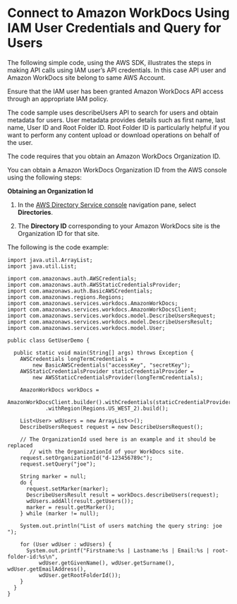 # Connect to Amazon WorkDocs Using IAM User Credentials and Query for Users<a name="connect-workdocs-iam"></a>

The following simple code, using the AWS SDK, illustrates the steps in making API calls using IAM user’s API credentials\. In this case API user and Amazon WorkDocs site belong to same AWS Account\.

Ensure that the IAM user has been granted Amazon WorkDocs API access through an appropriate IAM policy\.

The code sample uses describeUsers API to search for users and obtain metadata for users\. User metadata provides details such as first name, last name, User ID and Root Folder ID\. Root Folder ID is particularly helpful if you want to perform any content upload or download operations on behalf of the user\.

The code requires that you obtain an Amazon WorkDocs Organization ID\.

You can obtain a Amazon WorkDocs Organization ID from the AWS console using the following steps:

**Obtaining an Organization Id**

1. In the [AWS Directory Service console](https://console.aws.amazon.com/directoryservice/) navigation pane, select **Directories**\.

1. The **Directory ID** corresponding to your Amazon WorkDocs site is the Organization ID for that site\.

The following is the code example:

```
import java.util.ArrayList;
import java.util.List;

import com.amazonaws.auth.AWSCredentials;
import com.amazonaws.auth.AWSStaticCredentialsProvider;
import com.amazonaws.auth.BasicAWSCredentials;
import com.amazonaws.regions.Regions;
import com.amazonaws.services.workdocs.AmazonWorkDocs;
import com.amazonaws.services.workdocs.AmazonWorkDocsClient;
import com.amazonaws.services.workdocs.model.DescribeUsersRequest;
import com.amazonaws.services.workdocs.model.DescribeUsersResult;
import com.amazonaws.services.workdocs.model.User;

public class GetUserDemo {

  public static void main(String[] args) throws Exception {
    AWSCredentials longTermCredentials =
        new BasicAWSCredentials("accessKey", "secretKey");
    AWSStaticCredentialsProvider staticCredentialProvider =
        new AWSStaticCredentialsProvider(longTermCredentials);

    AmazonWorkDocs workDocs =
        AmazonWorkDocsClient.builder().withCredentials(staticCredentialProvider)
            .withRegion(Regions.US_WEST_2).build();

    List<User> wdUsers = new ArrayList<>();
    DescribeUsersRequest request = new DescribeUsersRequest();
	
    // The OrganizationId used here is an example and it should be replaced 
	   // with the OrganizationId of your WorkDocs site.
    request.setOrganizationId("d-123456789c");
    request.setQuery("joe");
	
    String marker = null;
    do {
      request.setMarker(marker);
      DescribeUsersResult result = workDocs.describeUsers(request);
      wdUsers.addAll(result.getUsers());
      marker = result.getMarker();
    } while (marker != null);
	
    System.out.println("List of users matching the query string: joe ");
    
	for (User wdUser : wdUsers) {
      System.out.printf("Firstname:%s | Lastname:%s | Email:%s | root-folder-id:%s\n",
          wdUser.getGivenName(), wdUser.getSurname(), wdUser.getEmailAddress(),
          wdUser.getRootFolderId());
    }
  }
}
```